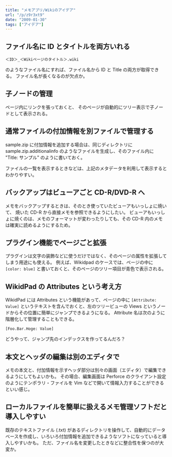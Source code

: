 ```yaml
---
title: "メモアプリ/Wikiのアイデア"
url: "/p/z9r3xt9"
date: "2009-01-30"
tags: ["アイデア"]
---
```


ファイル名に ID とタイトルを両方いれる <!-- 2009-01-30 -->
----

```
＜ID＞_＜Wikiページのタイトル＞.wiki
```

のようなファイル名にすれば、ファイル名から ID と Title の両方が取得できる。
ファイル名が長くなるのが欠点か。


子ノードの管理 <!-- 2011-01-11 -->
----

ページ内にリンクを張っておくと、 そのページが自動的にツリー表示で子ノードとして表示される。


通常ファイルの付加情報を別ファイルで管理する <!-- 2009-01-30 -->
----

sample.zip に付加情報を追加する場合は、同じディレクトリに sample.zip.additionalinfo のようなファイルを生成し、そのファイル内に "Title: サンプル" のように書いておく。

ファイルの一覧を表示するときなどは、上記のメタデータを利用して表示するとわかりやすい。


バックアップはビューアごと CD-R/DVD-R へ <!-- 2009-01-26 -->
----

メモをバックアップするときは、そのとき使っていたビューアもいっしょに焼いて、 焼いた CD-R から直接メモを参照できるようにしたい。
ビューアもいっしょに焼くのは、メモのフォーマットが変わったりしても、その CD-R 内のメモは確実に読めるようにするため。


プラグイン機能でページごと拡張 <!-- 2009-01-24 -->
----

プラグインは文字の装飾などに使うだけではなく、そのページの属性を拡張してしまう用途にも使える。
例えば、Wikidpad のケースでは、ページの中に `[color: blue]` と書いておくと、そのページのツリー項目が青色で表示される。


WikidPad の Attributes という考え方 <!-- 2009-01-24 -->
----

WikidPad には Attributes という機能があって、ページの中に `[Attribute: Value]` というテキストを含んでおくと、左のツリービューの Views というノードからその位置に簡単にジャンプできるようになる。
Attribute 名は次のように階層化して管理することもできる。

```
[Foo.Bar.Hoge: Value]
```

どうやって、ジャンプ先のインデックスを作ってるんだろ？


本文とヘッダの編集は別のエディタで <!-- 2009-01-05 -->
----

メモの本文と、付加情報を示すヘッダ部分は別々の画面（エディタ）で編集できるようにしてもよいかも。
その場合、編集画面は Perforce のクライアント設定のようにテンポラリ・ファイルを Vim などで開いて情報入力することができるといい感じ。


ローカルファイルを簡単に扱えるメモ管理ソフトだと導入しやすい <!-- 2009-01-05 -->
----

既存のテキストファイル (.txt) があるディレクトリを操作して、自動的にデータベースを作成し、いろいろ付加情報を追加できるようなソフトになっていると導入しやすいかも。
ただ、ファイル名を変更したときなどに整合性を保つのが大変か。

